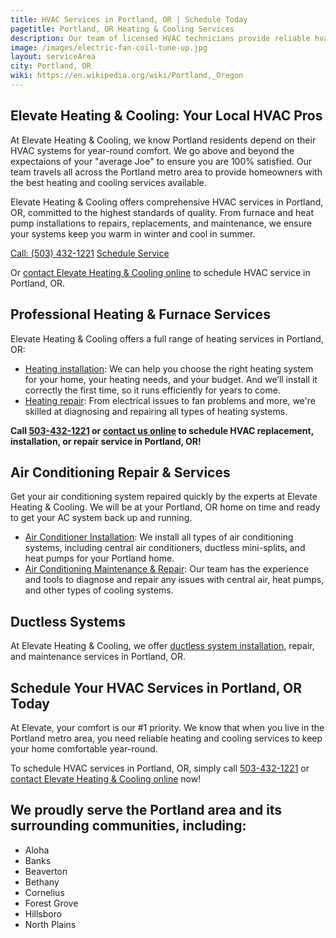 ```yaml
---
title: HVAC Services in Portland, OR | Schedule Today
pagetitle: Portland, OR Heating & Cooling Services
description: Our team of licensed HVAC technicians provide reliable hvac, heating, and air conditioning services in Portland, OR.
image: /images/electric-fan-coil-tune-up.jpg
layout: serviceArea
city: Portland, OR
wiki: https://en.wikipedia.org/wiki/Portland,_Oregon
---
```


## Elevate Heating & Cooling: Your Local HVAC Pros

At Elevate Heating & Cooling, we know Portland residents depend on their HVAC systems for year-round comfort. We go above and beyond the expectaions of your "average Joe" to ensure you are 100% satisfied. Our team travels all across the Portland metro area to provide homeowners with the best heating and cooling services available.

Elevate Heating & Cooling offers comprehensive HVAC services in Portland, OR, committed to the highest standards of quality. From furnace and heat pump installations to repairs, replacements, and maintenance, we ensure your systems keep you warm in winter and cool in summer.

<a class="btn margin-inline-end-16" data-type="accent" href="tel:5034321221">Call: (503) 432-1221</a>
<a class="btn margin-block-start-16" data-type="secondary" href="https://book.elevateheating.com/web-schedule-a-service-form">Schedule Service</a>

Or [contact Elevate Heating & Cooling online](../../contact-us/) to schedule HVAC service in Portland, OR.

## Professional Heating & Furnace Services

Elevate Heating & Cooling offers a full range of heating services in Portland, OR:

- [Heating installation](../../heating-installation/): We can help you choose the right heating system for your home, your heating needs, and your budget. And we’ll install it correctly the first time, so it runs efficiently for years to come.
- [Heating repair](../../heating-repair/): From electrical issues to fan problems and more, we're skilled at diagnosing and repairing all types of heating systems.

**Call [503-432-1221](tel:5034321221) or [contact us online](../../contact-us/) to schedule HVAC replacement, installation, or repair service in Portland, OR!**

## Air Conditioning Repair & Services

Get your air conditioning system repaired quickly by the experts at Elevate Heating & Cooling. We will be at your Portland, OR home on time and ready to get your AC system back up and running.

- [Air Conditioner Installation](../../ac-installation/): We install all types of air conditioning systems, including central air conditioners, ductless mini-splits, and heat pumps for your Portland home.
- [Air Conditioning Maintenance & Repair](../../ac-repair-and-maintenance/): Our team has the experience and tools to diagnose and repair any issues with central air, heat pumps, and other types of cooling systems.

## Ductless Systems
At Elevate Heating & Cooling, we offer [ductless system installation](../../ductless-mini-split-installations/), repair, and maintenance services in Portland, OR.

## Schedule Your HVAC Services in Portland, OR Today

At Elevate, your comfort is our #1 priority. We know that when you live in the Portland metro area, you need reliable heating and cooling services to keep your home comfortable year-round.

To schedule HVAC services in Portland, OR, simply call [503-432-1221](tel:5034321221) or [contact Elevate Heating & Cooling online](../../contact-us/) now!

## We proudly serve the Portland area and its surrounding communities, including:

- Aloha
- Banks
- Beaverton
- Bethany
- Cornelius
- Forest Grove
- Hillsboro
- North Plains